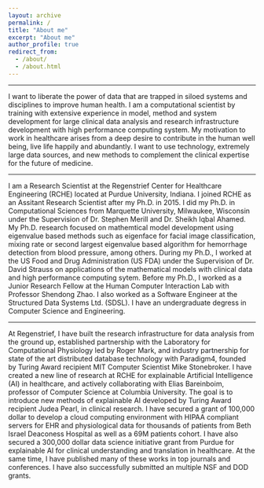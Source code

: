 ```yaml
---
layout: archive
permalink: /
title: "About me"
excerpt: "About me"
author_profile: true
redirect_from: 
  - /about/
  - /about.html
---
```


------
I want to liberate the power of data that are trapped in siloed systems and disciplines to improve human health. I am a computational 
scientist by training with extensive experience in model, method and system development for large clinical data analysis and research 
infrastructure development with high performance computing system. My motivation to work in healthcare arises from a deep desire to 
contribute in the human well being, live life happily and abundantly. I want to use technology, extremely large data sources, and new methods to 
complement the clinical expertise for the future of medicine. 

------
I am a Research Scientist at the Regenstrief Center for Healthcare Engineering (RCHE) located at Purdue University, Indiana. I joined RCHE as an Assitant
Research Scientist after my Ph.D. in 2015. I did my Ph.D. in Computational Sciences from Marquette University, Milwaukee, Wisconsin under the Supervision of Dr. Stephen Merill and 
Dr. Sheikh Iqbal Ahamed. My Ph.D. research focused on mathemtical model development using eigenvalue based methods such as eigenface 
for facial image classification, mixing rate or second largest eigenvalue based algorithm for hemorrhage detection from blood pressure, among others. 
During my Ph.D., I worked at the US Food and Drug Administration (US FDA) under the Supervision of Dr. David Strauss on applications of the 
mathematical models with clinical data and high performance computing sytem. Before my Ph.D., I worked as a Junior Research Fellow at the Human Computer
Interaction Lab with Professor Shendong Zhao. I also worked as a Software Engineer at the Structured Data Systems Ltd. (SDSL). I have an undergraduate
degress in Computer Science and Engineering. 


------
At Regenstrief, I have built the research infrastructure for data analysis from the ground up, established partnership with the 
Laboratory for Computational Physiology led by Roger Mark, and industry partnership for state of the art distributed database technology
with Paradigm4, founded by Turing Award recipient MIT Computer Scientist Mike Stonebroker. I have created a new line of research at RCHE
for explainable Artificial Intelligence (AI) in healthcare, and actively collaborating with Elias Bareinboim, professor of Computer 
Science at Columbia University. The goal is to introduce new methods of explainable AI developed by Turing Award recipient Judea Pearl, in clinical 
research. I have secured a grant of 100,000 dollar to develop a cloud computing environment with HIPAA compliant 
servers for EHR and physiological data for thousands of patients from Beth Israel Deaconess Hospital as well as a 69M patients cohort. I have also 
secured a 300,000 dollar data science initiative grant from Purdue for explainable AI for clinical understanding and translation in healthcare.  At the same time, I have 
published many of these works in top journals and conferences. I have also successfully submitted an multiple NSF and DOD grants.


